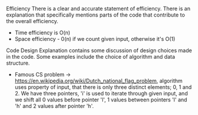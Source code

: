 Efficiency
There is a clear and accurate statement of efficiency. There is an explanation that specifically mentions parts of the code that contribute to the overall efficiency.

- Time efficiency is O(n)
- Space efficiency - 0(n) if we count given input, otherwise it's O(1)


Code Design
Explanation contains some discussion of design choices made in the code. Some examples include the choice of algorithm and data structure.

- Famous CS problem -> https://en.wikipedia.org/wiki/Dutch_national_flag_problem, algorithm uses property of input, that there is only three distinct elements; 0, 1 and 2. We have three pointers, 'i' is used to iterate through given input, and we shift all 0 values before pointer 'l', 1 values between pointers 'l' and 'h' and 2 values after pointer 'h'.

